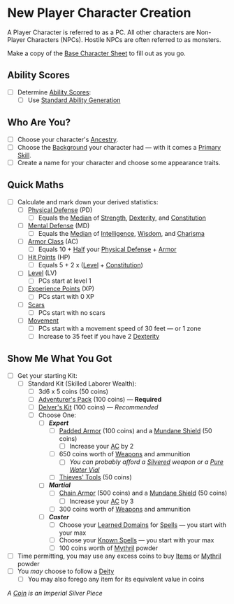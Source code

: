 # New Player Character Creation

A Player Character is referred to as a PC. All other characters are Non-Player Characters (NPCs). Hostile NPCs are often referred to as monsters.

Make a copy of the [Base Character Sheet](Base%20Character%20Sheet.md) to fill out as you go.

## Ability Scores

- [ ] Determine [Ability Scores](../Player%20Characters/The%20Ability%20Scores/Ability%20Scores.md):
	- [ ] Use [Standard Ability Generation](Standard%20Ability%20Generation.md)

## Who Are You?

- [ ] Choose your character's [Ancestry](../Player%20Characters/Ancenstries/Ancestry.md).
- [ ] Choose the [Background](../Player%20Characters/Backgrounds/Background.md) your character had — with it comes a [Primary Skill](../Player%20Characters/Backgrounds/Primary%20Skill.md).
- [ ] Create a name for your character and choose some appearance traits.

## Quick Maths

- [ ] Calculate and mark down your derived statistics:
	- [ ] [Physical Defense](../Player%20Characters/Derived%20Statistics/Physical%20Defense.md) (PD)
		- [ ] Equals the [Median](../Game%20Procedures/Core%20Procedures/Half.md#Median) of [Strength](../Player%20Characters/The%20Ability%20Scores/Strength.md), [Dexterity](../Player%20Characters/The%20Ability%20Scores/Dexterity.md), and [Constitution](../Player%20Characters/The%20Ability%20Scores/Constitution.md)
	- [ ] [Mental Defense](../Player%20Characters/Derived%20Statistics/Mental%20Defense.md) (MD)
		- [ ] Equals the [Median](../Game%20Procedures/Core%20Procedures/Half.md#Median) of [Intelligence](../Player%20Characters/The%20Ability%20Scores/Intelligence.md), [Wisdom](../Player%20Characters/The%20Ability%20Scores/Wisdom.md), and [Charisma](../Player%20Characters/The%20Ability%20Scores/Charisma.md)
	- [ ] [Armor Class](../Player%20Characters/Derived%20Statistics/Armor%20Class.md) (AC)
		- [ ] Equals 10 + [Half](../Game%20Procedures/Core%20Procedures/Half.md) your [Physical Defense](../Player%20Characters/Derived%20Statistics/Physical%20Defense.md) + [Armor](../Items%20and%20Gear/Armor/Armor.md)
	- [ ] [Hit Points](../Player%20Characters/Derived%20Statistics/Hit%20Points.md) (HP)
		- [ ] Equals 5 + 2 x ([Level](../Player%20Characters/Progression/Level.md) + [Constitution](../Player%20Characters/The%20Ability%20Scores/Constitution.md))
	- [ ] [Level](../Player%20Characters/Progression/Level.md) (LV)
		- [ ] PCs start at level 1
	- [ ] [Experience Points](../Player%20Characters/Progression/Experience%20Points.md) (XP)
		- [ ] PCs start with 0 XP
	- [ ] [Scars](../Player%20Characters/Progression/Scars.md)
		- [ ] PCs start with no scars
	- [ ] [Movement](../Game%20Procedures/Combat/Movement.md)
		- [ ] PCs start with a movement speed of 30 feet — or 1 zone
		- [ ] Increase to 35 feet if you have 2 [Dexterity](../Player%20Characters/The%20Ability%20Scores/Dexterity.md)

## Show Me What You Got

- [ ] Get your starting Kit:
	- [ ] Standard Kit (Skilled Laborer Wealth):
		- [ ] 3d6 x 5 coins (50 coins)
		- [ ] [Adventurer's Pack](../Items%20and%20Gear/Gear/100%20Coins/Adventurer's%20Pack.md) (100 coins) — **Required**
		- [ ] [Delver's Kit](../Items%20and%20Gear/Gear/Delver's%20Kit.md) (100 coins) — *Recommended*
		- [ ] Choose One:
			- [ ] ***Expert***
				- [ ] [Padded Armor](../Items%20and%20Gear/Armor/Mundane%20Armor/Padded%20Armor.md) (100 coins) and a [Mundane Shield](../Items%20and%20Gear/Armor/Mundane%20Armor/Mundane%20Shield.md) (50 coins)
					- [ ] Increase your [AC](../Player%20Characters/Derived%20Statistics/Armor%20Class.md) by 2
				- [ ] 650 coins worth of [Weapons](../Items%20and%20Gear/Weapons/Weapons.md) and ammunition
					- [ ] *You can probably afford a [Silvered](../Items%20and%20Gear/Material%20Properties/Silvered%20Property.md) weapon or a [Pure Water Vial](../Items%20and%20Gear/Gear/250%20Coins/Pure%20Water%20Vial.md)*
				- [ ] [Thieves' Tools](../Items%20and%20Gear/Gear/50%20Coins/Thieves'%20Tools.md) (50 coins)
			- [ ] ***Martial***
				- [ ] [Chain Armor](../Items%20and%20Gear/Armor/Mundane%20Armor/Chain%20Armor.md) (500 coins) and a [Mundane Shield](../Items%20and%20Gear/Armor/Mundane%20Armor/Mundane%20Shield.md) (50 coins)
					- [ ] Increase your [AC](../Player%20Characters/Derived%20Statistics/Armor%20Class.md) by 3
				- [ ] 300 coins worth of [Weapons](../Items%20and%20Gear/Weapons/Weapons.md) and ammunition
			- [ ] ***Caster***
				- [ ] Choose your [Learned Domains](../Magic/Spellcasting/Spell%20Learning/Learned%20Domains.md) for [Spells](../Magic/Spells.md) — you start with your max
				- [ ] Choose your [Known Spells](../Magic/Spellcasting/Spell%20Learning/Known%20Spells.md) — you start with your max
				- [ ] 100 coins worth of [Mythril](../Magic/Spellcasting/Mythril.md) powder
- [ ] Time permitting, you may use any excess coins to buy [Items](../Items%20and%20Gear/Items.md) or [Mythril](../Magic/Spellcasting/Mythril.md) powder
- [ ] You *may* choose to follow a [Deity](../Magic/Deities.md)
	- [ ] You may also forego any item for its equivalent value in coins

*A [Coin](../Resources%20for%20GMs/Economy/Coins.md) is an Imperial Silver Piece*
